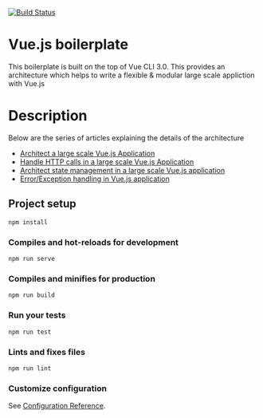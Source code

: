 [![Build Status](https://travis-ci.org/arunredhu/orders-app.svg?branch=master)](https://travis-ci.org/arunredhu/vuejs_boilerplate)

# Vue.js boilerplate

This boilerplate is built on the top of Vue CLI 3.0. This provides an architecture which helps to write a flexible & modular large scale appliction with Vue.js

# Description

Below are the series of articles explaining the details of the architecture

- [Architect a large scale Vue.js Application](http://bit.ly/2X1aaTf)
- [Handle HTTP calls in a large scale Vue.js Application](http://bit.ly/2MjNL2X)
- [Architect state management in a large scale Vue.js application](http://bit.ly/2HN8zu6)
- [Error/Exception handling in Vue.js application](http://bit.ly/2wVK1Km)

## Project setup

```
npm install
```

### Compiles and hot-reloads for development

```
npm run serve
```

### Compiles and minifies for production

```
npm run build
```

### Run your tests

```
npm run test
```

### Lints and fixes files

```
npm run lint
```

### Customize configuration

See [Configuration Reference](https://cli.vuejs.org/config/).
